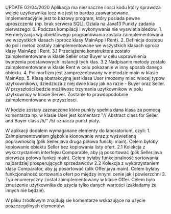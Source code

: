 UPDATE 02/04/2020
Aplikacja ma nieznaczne ilosci kodu który sprawdza wejcie uzytkownika lecz nie jest to bardzo zaawansowane.
Implementacyjnie jest to bazowy program, który posiada pewne uproszczenia (np. brak serwera SQL).
Dziala na Java13
Punkty zadania pierwszego:
	0. Podczas kompilacji i wykonywania nie wyswietla bledow.
	1. Hermetyzacja wg obiektowego programowania zostala zaimplementowana we wszystkich klasach (oprocz klasy MainApp i Rent).
	2. Definicja dostepu do pol i metod zostaly zaimplementowane we wszystkich klasach oprocz klasy MainApp i Rent.
		3.1 Przeciążenie konstruktora zostało zaimplementowane w klasie Seller oraz Buyer w celu usprawnienia tworzenia podstawowych instancji tych klas.
		3.2 Nadpisanie metody zostało zaimplementowane w klasie Rent w celu pokazanie w inny sposob danego obiektu.
	4. Polimorfizm jest zamprezentowany w metodzie main w klasie MainApp.
	5. Klasą abstrakcyjną jest klasa User (mozemy miec wiecej typow uzytkownikow), dziedzicza z niej dwie klasy jak na razie - Buyer oraz Seller. W przyszłości bedzie możliwosc trzymania uzytkownikow w polu uzytkownicy w klasie Server. Zostanie to prawdopodobnie zaimplementowane w przyszlosci.
	
W kodzie zostały zaznaczone które punkty spełnia dana klasa za pomocą komentarza np.
w klasie User jest komentarz "// Abstract class for Seller and Buyer class \/5\/"
\/5\/ oznacza punkt piaty. 

W aplikacji dodałem wymaganane elementy do laboratorium, czyli:
	1. Zaimplementowałem głębokie klonowanie wraz z wyświetlaną poprawnością (plik Seller.java druga połowa funckji main). Celem byłoby kopiowanie obiektu Seller bez kopiowania listy ofert.
		2.1 Kolekcja z wykorzystaniem interfejsu Comparable, aby ją posortować (plik Seller.java pierwsza połowa funkcji main). Celem byłaby funkcjonalność sortowania najbardziej prosperujących sprzedawców
		2.2 Kolekcja z wykorzystaniem klasy Comparator, aby ją posortować (plik Offer.java main). Celem byłaby funkcjonalność sortowania ofert po między innymi cenie jak i powierzchni
	3. Typ enumeryczny został zaimplementowany w klasie Offer. Celem było zmuszenie użytkownika do użycia tylko danych wartości (zakładamy że innych nie będzie).

W pliku źródłowym znajdują sie komentarze wskazujące na użycie poszczególnych elementów.